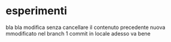 # esperimenti
bla bla modifica senza cancellare il contenuto precedente
nuova mmodificato nel branch 1 commit in locale
adesso va bene


